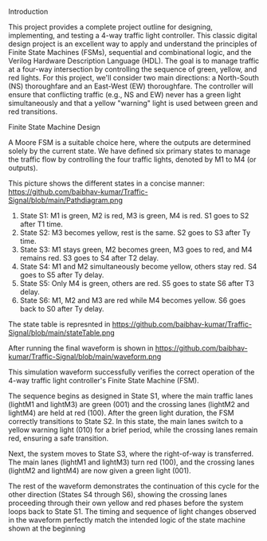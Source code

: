 Introduction

This project provides a complete project outline for designing, implementing, and testing a 4-way traffic light controller. This classic digital design project is an excellent way to apply and understand the principles of Finite State Machines (FSMs), sequential and combinational logic, and the Verilog Hardware Description Language (HDL).
The goal is to manage traffic at a four-way intersection by controlling the sequence of green, yellow, and red lights. For this project, we'll consider two main directions: a North-South (NS) thoroughfare and an East-West (EW) thoroughfare. The controller will ensure that conflicting traffic (e.g., NS and EW) never has a green light simultaneously and that a yellow "warning" light is used between green and red transitions.


Finite State Machine Design

A Moore FSM is a suitable choice here, where the outputs are determined solely by the current state. We have defined  six primary states to manage the traffic flow by controlling the four traffic lights, denoted by M1 to M4 (or outputs). 

This picture shows the different states in a concise manner: https://github.com/baibhav-kumar/Traffic-Signal/blob/main/Pathdiagram.png

1. State S1:  M1 is green, M2 is red, M3 is green, M4 is red. S1 goes to S2 after T1 time.
2. State S2:  M3 becomes yellow, rest is the same. S2 goes to S3 after Ty time.
3. State S3:  M1 stays green, M2 becomes green, M3 goes to red, and M4 remains red. S3 goes to S4 after T2 delay.
4. State S4:  M1 and M2 simultaneously become yellow, others stay red. S4 goes to S5 after Ty delay.
5. State S5:  Only M4 is green, others are red. S5 goes to state S6 after T3 delay.
6. State S6:  M1, M2 and M3 are red while M4 becomes yellow. S6 goes back to S0 after Ty delay.

The state table is represnted in https://github.com/baibhav-kumar/Traffic-Signal/blob/main/stateTable.png







After running the final waveform is shown in https://github.com/baibhav-kumar/Traffic-Signal/blob/main/waveform.png

This simulation waveform successfully verifies the correct operation of the 4-way traffic light controller's Finite State Machine (FSM).

The sequence begins as designed in State S1, where the main traffic lanes (lightM1 and lightM3) are green (001) and the crossing lanes (lightM2 and lightM4) are held at red (100).
After the green light duration, the FSM correctly transitions to State S2. In this state, the main lanes switch to a yellow warning light (010) for a brief period, while the crossing lanes remain red, ensuring a safe transition.

Next, the system moves to State S3, where the right-of-way is transferred. The main lanes (lightM1 and lightM3) turn red (100), and the crossing lanes (lightM2 and lightM4) are now given a green light (001).

The rest of the waveform demonstrates the continuation of this cycle for the other direction (States S4 through S6), showing the crossing lanes proceeding through their own yellow and red phases before the system loops back to State S1. The timing and sequence of light changes observed in the waveform perfectly match the intended logic of the state machine shown at the beginning 



